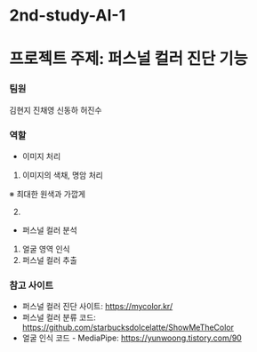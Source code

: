 # 2nd-study-AI-1

# 프로젝트 주제: 퍼스널 컬러 진단 기능

### 팀원
김현지   진채영   신동하   허진수

### 역할
- 이미지 처리
1. 이미지의 색채, 명암 처리

※ 최대한 원색과 가깝게

2. 

- 퍼스널 컬러 분석
1. 얼굴 영역 인식
2. 퍼스널 컬러 추출

### 참고 사이트
* 퍼스널 컬러 진단 사이트: <https://mycolor.kr/>
* 퍼스널 컬러 분류 코드: <https://github.com/starbucksdolcelatte/ShowMeTheColor>
* 얼굴 인식 코드 - MediaPipe: <https://yunwoong.tistory.com/90>
